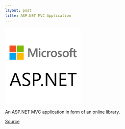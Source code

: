 ```yaml
---
layout: post
title: ASP.NET MVC Application
---
```

![Geometric pattern with fading gradient](/img/library.png)

An ASP.NET MVC application in form of an online library.

[Source](https://github.com/axelnyberg/OnlineLibraryWebServer)


